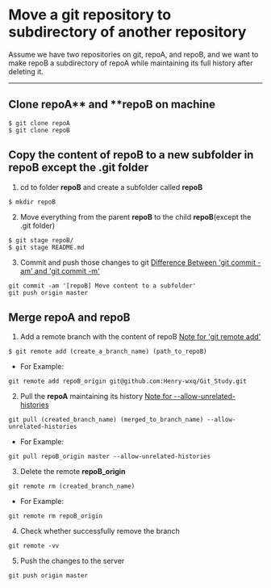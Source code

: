 # Move a git repository to subdirectory of another repository
Assume we have two repositories on git, repoA, and repoB, and we want to make repoB a subdirectory of repoA while maintaining its full history after deleting it.

****
## Clone repoA** and **repoB on machine
```
$ git clone repoA
$ git clone repoB
```

## Copy the content of repoB to a new subfolder in repoB except the .git folder
1. cd to folder **repoB** and create a subfolder called **repoB**
```
$ mkdir repoB
```

2. Move everything from the parent **repoB** to the child **repoB**(except the .git folder)
```
$ git stage repoB/
$ git stage README.md
```

3. Commit and push those changes to git
[Difference Between 'git commit -am' and 'git commit -m'](./2_Advanced_Notes.md)
```
git commit -am '[repoB] Move content to a subfolder'
git push origin master
```

## Merge repoA and repoB
1. Add a remote branch with the content of repoB
[Note for 'git remote add'](./1_Basic_Notes.md)
```
$ git remote add (create_a_branch_name) (path_to_repoB)
```
  * For Example:
```
git remote add repoB_origin git@github.com:Henry-wxq/Git_Study.git
```

2. Pull the **repoA** maintaining its history
[Note for --allow-unrelated-histories](./2_Advanced_Notes.md)
```
git pull (created_branch_name) (merged_to_branch_name) --allow-unrelated-histories
```
  * For Example:
```
git pull repoB_origin master --allow-unrelated-histories
```

3. Delete the remote **repoB_origin**
```
git remote rm (created_branch_name)
```
  * For Example:
```
git remote rm repoB_origin
```

4. Check whether successfully remove the branch
```
git remote -vv
```

5. Push the changes to the server
```
git push origin master
```





